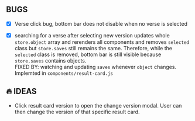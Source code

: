 ## BUGS
- [x] Verse click bug, bottom bar does not disable when no verse is selected
- [x] searching for a verse after selecting new version updates whole `store.object` array and rerenders all components and removes ```selected``` class but `store.saves` still remains the same. Therefore, while the `selected` class is removed, bottom bar is still visible because `store.saves` contains objects. <br>
FIXED BY: watching and updating ```saves``` whenever ```object``` changes. Implemted in ```components/result-card.js```


## 🔥 IDEAS
- Click result card version to open the change version modal. User can then change the version of that specific result card.